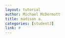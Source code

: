 ```yaml
---
layout: tutorial
author: Michael McDermott
title: madison a.
categories: [studentJ]
link: #
---
```

